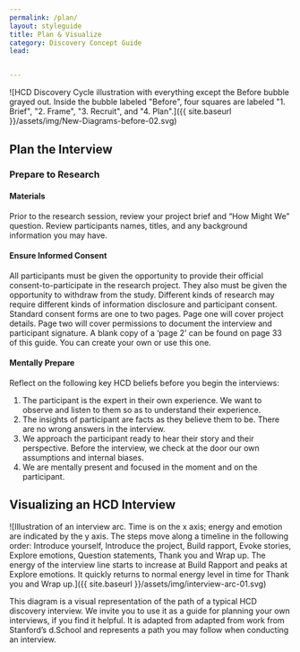 ```yaml
---
permalink: /plan/
layout: styleguide
title: Plan & Visualize
category: Discovery Concept Guide
lead:


---
```


![HCD Discovery Cycle illustration with everything except the Before bubble grayed out. Inside the bubble labeled "Before", four squares are labeled "1. Brief", "2. Frame", "3. Recruit", and "4. Plan".]({{ site.baseurl }}/assets/img/New-Diagrams-before-02.svg)

## Plan the Interview

### Prepare to Research

#### Materials

Prior to the research session, review your project brief and “How Might We” question. Review participants names, titles, and any background information you may have.

#### Ensure Informed Consent

All participants must be given the opportunity to provide their official consent-to-participate in the research project. They also must be given the opportunity to withdraw from the study. Different kinds of research may require different kinds of information disclosure and participant consent. Standard consent forms are one to two pages. Page one will cover project details. Page two will cover permissions to document the interview and participant signature. A blank copy of a ‘page 2’ can be found on page 33 of this guide. You can create your own or use this one.

#### Mentally Prepare

Reflect on the following key HCD beliefs before you begin
the interviews:
1. The participant is the expert in their own experience. We want to observe and listen to them so as to understand their experience.
1. The insights of participant are facts as they believe them to be. There are no wrong answers in the interview.
1. We approach the participant ready to hear their story and their perspective. Before the interview, we check at the door our own assumptions and internal biases.
1. We are mentally present and focused in the moment and on the participant.

## Visualizing an HCD Interview

![Illustration of an interview arc. Time is on the x axis; energy and emotion are indicated by the y axis. The steps move along a timeline in the following order: Introduce yourself, Introduce the project, Build rapport, Evoke stories, Explore emotions, Question statements, Thank you and Wrap up. The energy of the interview line starts to increase at Build Rapport and peaks at Explore emotions. It quickly returns to normal energy level in time for Thank you and Wrap up.]({{ site.baseurl }}/assets/img/interview-arc-01.svg)

This diagram is a visual representation of the path of a typical HCD discovery interview. We invite you to use it as a guide for planning your own interviews, if you find it helpful. It is adapted from adapted from work from Stanford’s d.School and represents a path you may follow when conducting an interview.
